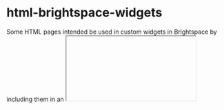 # html-brightspace-widgets

Some HTML pages intended be used in custom widgets in Brightspace by including them in an <iframe> tag. All files must be deployed to the site in question to not run into cross-origin issues.

The pages are designed to be self-contained with everything in the single HTML page for ease of deployment. This could make code management in the long term more difficult, but at this time each file is pretty basic and it should not be much of a problem and if it becomes a problem it can be addressed at that time.

## Widgets

### d2llabs-carousel.html
This widget reads the titles and descriptions for the topics in a given content module and displays the as a set of panes that are automatically cycled. Uses the `/d2l/api/le/1.25/${orgUnitId}/content/modules/${moduleId}/structure/` API method.

- Query String Parameters
  - **ou** - integer value of the org unit where the content exists, use {orgUnitId} for current org unit.
  - **moduleId** - integer value of the parent content module containing the topics to display.

### d2llabs-newsFeed.html
This widget displays a simple feed-style view of announcements for a given org unit. Uses the `/d2l/api/le/1.25/${orgUnitId}/news/?since={$sinceParam}` API method. Looks for images in each announcement and displays the first image in the body to the left side of the announcement title.

- Query String Parameters
  - **ou** - integer value of the org unit where the content exists, use {orgUnitId} for current org unit.
  - **limit** - (optional) integer value for the number of announcements to display. Defaults to 5.
  - **sinceDays** - (optional) integer value of days to which to limit announcments. Defaults to 365.
  - **summaryLimit** - (optional) integer number of characters to show of announcement text as a summary. Defaults to 100.
  - **showTags** - (optional) binary flag to determine if tags should be display (set to 0 to disable). Defaults to 1 (tags shown)

### d2llabs-projectList.html
This widget reads the titles and descriptions for the topics in a given content module and displays the as a grid that is 3 columns wide. Uses the `/d2l/api/le/1.25/${orgUnitId}/content/modules/${moduleId}/structure/` API method. Looks for the first image in the topic description and uses that as part of the display for that topic.

- Query String Parameters
 -- **ou** - integer value of the org unit where the content exists, use {orgUnitId} for current org unit
 -- **moduleId** - integer value of the parent content module containing the topics to display
